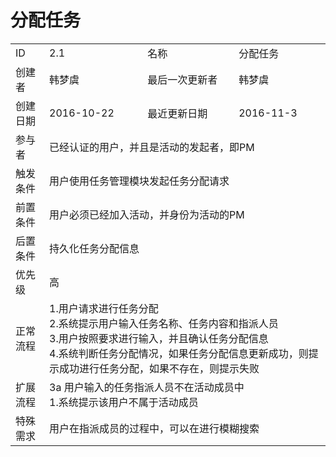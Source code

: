 # 分配任务
<table>
<tbody>
<tr><td>ID</td><td>2.1</td><td>名称</td><td>分配任务</td></tr>
<tr><td>创建者</td><td>韩梦虞</td><td>最后一次更新者</td><td>韩梦虞</td></tr>
<tr><td>创建日期</td><td>2016-10-22</td><td>最近更新日期</td><td>2016-11-3</td></tr>
<tr><td>参与者</td><td colspan="3">已经认证的用户，并且是活动的发起者，即PM</td></tr>
<tr><td>触发条件</td><td colspan="3">用户使用任务管理模块发起任务分配请求 </td></tr>
<tr><td>前置条件</td><td colspan="3">用户必须已经加入活动，并身份为活动的PM</td></tr>
<tr><td>后置条件</td><td colspan="3">持久化任务分配信息</td></tr>
<tr><td>优先级</td><td colspan="3">高</td></tr>
<tr><td>正常流程</td><td colspan="3">1.用户请求进行任务分配<br>2.系统提示用户输入任务名称、任务内容和指派人员<br>3.用户按照要求进行输入，并且确认任务分配信息<br>4.系统判断任务分配情况，如果任务分配信息更新成功，则提示成功进行任务分配，如果不存在，则提示失败</td></tr>
<tr><td>扩展流程</td><td colspan="3">3a 用户输入的任务指派人员不在活动成员中<br>1.系统提示该用户不属于活动成员</td></tr>
<tr><td>特殊需求</td><td colspan="3">用户在指派成员的过程中，可以在进行模糊搜索</td></tr>
</tbody>
</table>
